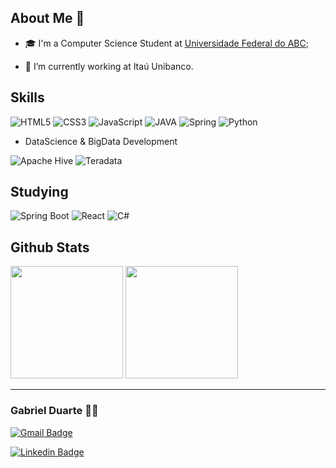 ## About Me 👋

- 🎓 I'm a Computer Science Student at [Universidade Federal do ABC](https://www.usnews.com/education/best-global-universities/universidade-federal-do-abc-ufabc-528920);

- 🔭 I’m currently working at Itaú Unibanco.

## Skills

![HTML5](https://img.shields.io/badge/-HTML5-E34F26?logo=html5&logoColor=white&style=for-the-badge)
![CSS3](https://img.shields.io/badge/-CSS3-1572B6?logo=css3&logoColor=white&style=for-the-badge)
![JavaScript](https://img.shields.io/badge/-JavaScript-F7DF1E?logo=javascript&logoColor=black&style=for-the-badge)
![JAVA](https://img.shields.io/badge/-Java-007396?logo=java&style=for-the-badge)
![Spring](https://img.shields.io/badge/-Spring-6DB33F?logo=spring&logoColor=white&style=for-the-badge)
![Python](https://img.shields.io/badge/-Python-3776AB?logo=python&logoColor=white&style=for-the-badge)

- DataScience & BigData Development

![Apache Hive](https://img.shields.io/badge/-Hive-FDEE21?logo=apache-hive&logoColor=black&style=for-the-badge)
![Teradata](https://img.shields.io/badge/-Teradata-F37440?logo=teradata&logoColor=white&style=for-the-badge)

## Studying

![Spring Boot](https://img.shields.io/badge/-Spring%20Boot-6DB33F?logo=spring-boot&logoColor=white&style=for-the-badge)
![React](https://img.shields.io/badge/-React-61DAFB?logo=react&logoColor=black&style=for-the-badge)
![C#](https://img.shields.io/badge/-VUE-4FC08D?style=for-the-badge&logo=Vue.js&logoColor=black)

## Github Stats

<div>
  <img height="180em" src="https://github-readme-stats.vercel.app/api?username=Duarte64&count_private=true&theme=radical"/>
  <img height="180em" src="https://github-readme-stats.vercel.app/api/top-langs/?username=Duarte64&layout=compact&theme=radical"/>
</div>

<hr>

### Gabriel Duarte 🧑‍💻

[![Gmail Badge](https://img.shields.io/badge/-gabriel.duartepaz@gmail.com-c14438?style=plastic&logo=Gmail&logoColor=white&link=mailto:gabriel.duartepaz@gmail.com)](mailto:gabriel.duartepaz@gmail.com)

[![Linkedin Badge](https://img.shields.io/badge/-Gabriel%20Duarte-blue?style=plastic&logo=Linkedin&logoColor=white&link=https://www.linkedin.com/in/gabriel-duarte-da-paz-figueiredo-3aaa35197/)](https://www.linkedin.com/in/gabriel-duarte-da-paz-figueiredo-3aaa35197/) 
